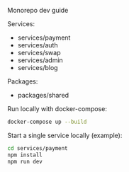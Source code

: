 Monorepo dev guide

Services:

- services/payment
- services/auth
- services/swap
- services/admin
- services/blog

Packages:

- packages/shared

Run locally with docker-compose:

```bash
docker-compose up --build
```

Start a single service locally (example):

```bash
cd services/payment
npm install
npm run dev
```
